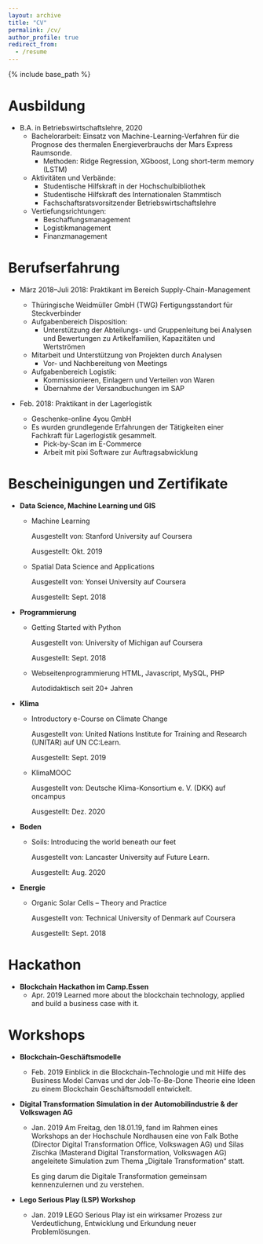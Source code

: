 ```yaml
---
layout: archive
title: "CV"
permalink: /cv/
author_profile: true
redirect_from:
  - /resume
---
```


{% include base_path %}

Ausbildung
======

- B.A. in Betriebswirtschaftslehre, 2020
  - Bachelorarbeit: Einsatz von Machine-Learning-Verfahren für die Prognose des thermalen Energieverbrauchs der Mars Express Raumsonde.
    - Methoden: Ridge Regression, XGboost, Long short-term memory (LSTM)
  - Aktivitäten und Verbände: 
    - Studentische Hilfskraft in der Hochschulbibliothek 
    - Studentische Hilfskraft des Internationalen Stammtisch  
    - Fachschaftsratsvorsitzender Betriebswirtschaftslehre 
  - Vertiefungsrichtungen: 
    - Beschaffungsmanagement
    - Logistikmanagement
    - Finanzmanagement


Berufserfahrung
======
* März 2018–Juli 2018: Praktikant im Bereich Supply-Chain-Management
  * Thüringische Weidmüller GmbH (TWG) Fertigungsstandort für Steckverbinder 
  * Aufgabenbereich Disposition:
    * Unterstützung der Abteilungs- und Gruppenleitung bei Analysen und Bewertungen zu Artikelfamilien, Kapazitäten und Wertströmen
  * Mitarbeit und Unterstützung von Projekten durch Analysen
    * Vor- und Nachbereitung von Meetings
  * Aufgabenbereich Logistik:
    * Kommissionieren, Einlagern und Verteilen von Waren
    * Übernahme der Versandbuchungen im SAP
  
* Feb. 2018: Praktikant in der Lagerlogistik
  * Geschenke-online 4you GmbH
  * Es wurden grundlegende Erfahrungen der Tätigkeiten einer Fachkraft für Lagerlogistik gesammelt.
    * Pick-by-Scan im E-Commerce
    * Arbeit mit pixi Software zur Auftragsabwicklung 
  
Bescheinigungen und Zertifikate
======
* **Data Science, Machine Learning und GIS**
  
  * Machine Learning
    
    Ausgestellt von: Stanford University auf Coursera
  
    Ausgestellt: Okt. 2019
    
  * Spatial Data Science and Applications
  
    Ausgestellt von: Yonsei University auf Coursera
  
    Ausgestellt: Sept. 2018
  
* **Programmierung**

  * Getting Started with Python

    Ausgestellt von: University of Michigan auf Coursera

    Ausgestellt: Sept. 2018

  * Webseitenprogrammierung HTML, Javascript, MySQL, PHP

    Autodidaktisch seit 20+ Jahren

* **Klima**

  - Introductory e-Course on Climate Change
    
    Ausgestellt von: United Nations Institute for Training and Research (UNITAR) auf UN CC:Learn.
    
    Ausgestellt: Sept. 2019
    
  - KlimaMOOC
    
    Ausgestellt von:  Deutsche Klima-Konsortium e. V. (DKK) auf oncampus
    
    Ausgestellt: Dez. 2020 

* **Boden**

  - Soils: Introducing the world beneath our feet
    
    Ausgestellt von: Lancaster University auf Future Learn.
    
    Ausgestellt: Aug. 2020

* **Energie**
  
     * Organic Solar Cells – Theory and Practice
          
          Ausgestellt von: Technical University of Denmark auf Coursera
          
          Ausgestellt: Sept. 2018

Hackathon 
======
* **Blockchain Hackathon im Camp.Essen**
  * Apr. 2019  Learned more about the blockchain technology, applied and build a business case with it.

Workshops  
======

* **Blockchain-Geschäftsmodelle**

  * Feb. 2019  Einblick in die Blockchain-Technologie und mit Hilfe des  Business Model Canvas und der Job-To-Be-Done Theorie eine Ideen zu einem Blockchain Geschäftsmodell entwickelt.

* **Digital Transformation Simulation in der Automobilindustrie & der Volkswagen AG**

  * Jan. 2019  Am Freitag, den 18.01.19, fand im Rahmen eines Workshops an der  Hochschule Nordhausen eine von Falk Bothe (Director Digital  Transformation Office, Volkswagen AG) und Silas Zischka (Masterand  Digital Transformation, Volkswagen AG) angeleitete Simulation zum Thema „Digitale Transformation“ statt.

    Es ging darum die Digitale Transformation gemeinsam kennenzulernen und zu verstehen.

* **Lego Serious Play (LSP) Workshop**

  * Jan. 2019  LEGO Serious Play ist ein wirksamer Prozess zur Verdeutlichung, Entwicklung und Erkundung neuer Problemlösungen. 

  ​		